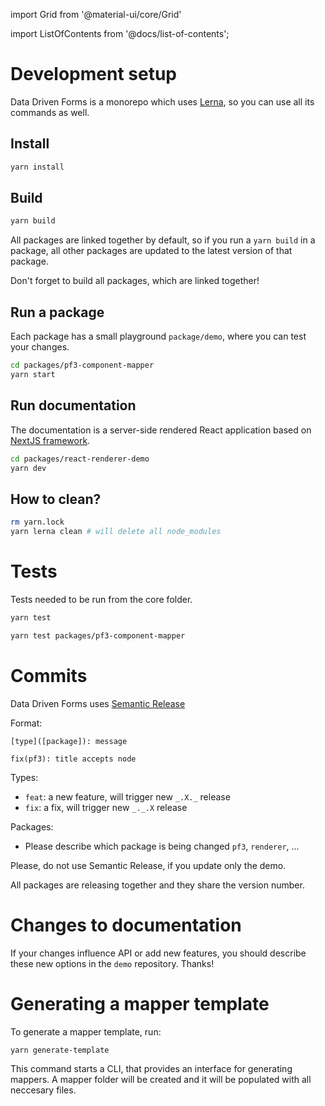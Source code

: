 import Grid from '@material-ui/core/Grid'

import ListOfContents from '@docs/list-of-contents';

<Grid container item>
<Grid item xs={12} md={10}>

# Development setup

Data Driven Forms is a monorepo which uses [Lerna](https://github.com/lerna/lerna), so you can use all its commands as well.

## Install

```sh
yarn install
```

## Build

```sh
yarn build
```

All packages are linked together by default, so if you run a `yarn build` in a package, all other packages are updated to the latest version of that package.

Don't forget to build all packages, which are linked together!

## Run a package

Each package has a small playground `package/demo`, where you can test your changes.

```sh
cd packages/pf3-component-mapper
yarn start
```

## Run documentation

The documentation is a server-side rendered React application based on [NextJS framework](https://nextjs.org/).

```sh
cd packages/react-renderer-demo
yarn dev
```

## How to clean?

```sh
rm yarn.lock
yarn lerna clean # will delete all node_modules
```

# Tests

Tests needed to be run from the core folder.

```sh
yarn test

yarn test packages/pf3-component-mapper
```

# Commits

Data Driven Forms uses [Semantic Release](https://github.com/semantic-release/commit-analyzer)

Format:

```
[type]([package]): message

fix(pf3): title accepts node
```

Types:
- `feat`: a new feature, will trigger new `_.X._` release
- `fix`: a fix, will trigger new `_._.X` release

Packages:
- Please describe which package is being changed `pf3`, `renderer`, ...

Please, do not use Semantic Release, if you update only the demo.

All packages are releasing together and they share the version number.

# Changes to documentation

If your changes influence API or add new features, you should describe these new options in the `demo` repository. Thanks!

# Generating a mapper template

To generate a mapper template, run:

```bash
yarn generate-template
```

This command starts a CLI, that provides an interface for generating mappers. A mapper folder will be created and it will be populated with all neccesary files.

</Grid>
<Grid item xs={false} md={2}>
  <ListOfContents file="renderer/development-setup" />
</Grid>
</Grid>
